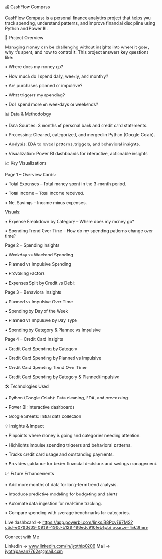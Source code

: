 💰 CashFlow Compass

CashFlow Compass is a personal finance analytics project that helps you track spending, understand patterns, and improve financial discipline using Python and Power BI.

🚀 Project Overview

Managing money can be challenging without insights into where it goes, why it’s spent, and how to control it. This project answers key questions like:

•	Where does my money go?

•	How much do I spend daily, weekly, and monthly?

•	Are purchases planned or impulsive?

•	What triggers my spending?

•	Do I spend more on weekdays or weekends?

📊 Data & Methodology

•	Data Sources: 3 months of personal bank and credit card statements.

•	Processing: Cleaned, categorized, and merged in Python (Google Colab).

•	Analysis: EDA to reveal patterns, triggers, and behavioral insights.

•	Visualization: Power BI dashboards for interactive, actionable insights.

📈 Key Visualizations

Page 1 – Overview 
Cards:

•	Total Expenses – Total money spent in the 3-month period.

•	Total Income – Total income received.

•	Net Savings – Income minus expenses.

Visuals:

•	Expense Breakdown by Category – Where does my money go?

•	Spending Trend Over Time – How do my spending patterns change over time?

Page 2 – Spending Insights

•	Weekday vs Weekend Spending 

•	Planned vs Impulsive Spending 

•	Provoking Factors 

•	Expenses Split by Credit vs Debit  

Page 3 – Behavioral Insights

•	Planned vs Impulsive Over Time 

•	Spending by Day of the Week 

•	Planned vs Impulsive by Day Type 

•	Spending by Category & Planned vs Impulsive 

Page 4 – Credit Card Insights

•	Credit Card Spending by Category

•	Credit Card Spending by Planned vs Impulsive

•	Credit Card Spending Trend Over Time

•	Credit Card Spending by Category & Planned/Impulsive

🛠 Technologies Used

•	Python (Google Colab): Data cleaning, EDA, and processing

•	Power BI: Interactive dashboards

•	Google Sheets: Initial data collection

💡 Insights & Impact

•	Pinpoints where money is going and categories needing attention.

•	Highlights impulse spending triggers and behavioral patterns.

•	Tracks credit card usage and outstanding payments.

•	Provides guidance for better financial decisions and savings management.

📈 Future Enhancements

•	Add more months of data for long-term trend analysis.

•	Introduce predictive modeling for budgeting and alerts.

•	Automate data ingestion for real-time tracking.

•	Compare spending with average benchmarks for categories.

Live dashboard -> https://app.powerbi.com/links/B8PcvE97MS?ctid=e0793d39-0939-496d-b129-198edd916feb&pbi_source=linkShare

Connect with Me

LinkedIn -> www.linkedin.com/in/jyothip0206
Mail -> jyothipavan2762@gmail.com
